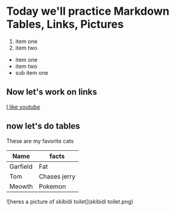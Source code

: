 # Today we'll practice Markdown Tables, Links, Pictures

1. item one
2. item two

- item one
- item two
 - sub item one

## Now let's work on links

[I like youtube](youtube.com)

## now let's do tables

These are my favorite cats

| Name | facts |
| --- | --- |
| Garfield | Fat |
| Tom | Chases jerry |
| Meowth | Pokemon |

![heres a picture of skibidi toilet](skibidi toilet.png)

                            
